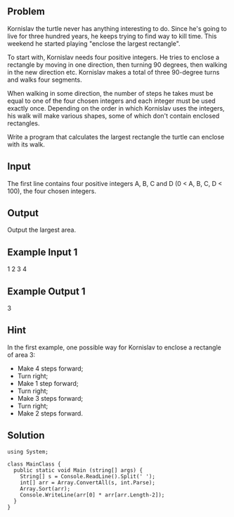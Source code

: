 ## Problem

Kornislav the turtle never has anything interesting to do. Since he's going to
live for three hundred years, he keeps trying to find way to kill time.
This weekend he started playing "enclose the largest rectangle".

To start with, Kornislav needs four positive integers. He tries to
enclose a rectangle by moving in one direction, then turning 90 degrees, then walking in the new direction etc. Kornislav makes a total of three 90-degree turns and walks four segments.

When walking in some direction, the number of steps he takes must be
equal to one of the four chosen integers and each integer must be used
exactly once. Depending on the order in which Kornislav uses the
integers, his walk will make various shapes, some of which don't contain enclosed rectangles.

Write a program that calculates the largest rectangle the turtle can enclose with its walk.

## Input

The first line contains four positive integers A, B, C and D (0 < A, B, C, D < 100), the four chosen integers.

## Output

Output the largest area.

## Example Input 1

1 2 3 4

## Example Output 1

3

## Hint

In the first example, one possible way for Kornislav to enclose a rectangle of area 3:

- Make 4 steps forward;
- Turn right;
- Make 1 step forward;
- Turn right;
- Make 3 steps forward;
- Turn right;
- Make 2 steps forward.

## Solution
```
using System;

class MainClass {
  public static void Main (string[] args) {
    String[] s = Console.ReadLine().Split(' ');
    int[] arr = Array.ConvertAll(s, int.Parse);
    Array.Sort(arr);
    Console.WriteLine(arr[0] * arr[arr.Length-2]);
  }
}
```